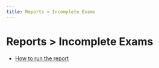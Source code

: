 ```yaml
---
title: Reports > Incomplete Exams
---
```


# Reports > Incomplete Exams

- [How to run the report](http://bit.ly/362oiQ7)
